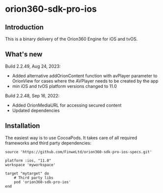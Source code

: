 orion360-sdk-pro-ios
==================

Introduction
-------

This is a binary delivery of the Orion360 Engine for iOS and tvOS.

What's new
-------
Build 2.2.49, Aug 24, 2023:
* Added alternative addOrionContent function with avPlayer parameter to OrionView for cases where the AVPlayer needs to be created by the app
* min iOS and tvOS platform versions changed to 11.0

Build 2.2.48, Sep 16, 2022:
* Added OrionMediaURL for accessing secured content
* Updated dependencies

Installation
-------

The easiest way is to use CocoaPods. It takes care of all required frameworks and third party dependencies:

```
source 'https://github.com/FinweLtd/orion360-sdk-pro-ios-specs.git'

platform :ios, "11.0"
workspace 'myworkspace'

target "mytarget" do
    # Third party libs
    pod 'orion360-sdk-pro-ios'
end
```
